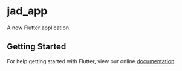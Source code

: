 # jad_app

A new Flutter application.

## Getting Started

For help getting started with Flutter, view our online
[documentation](https://flutter.io/).
